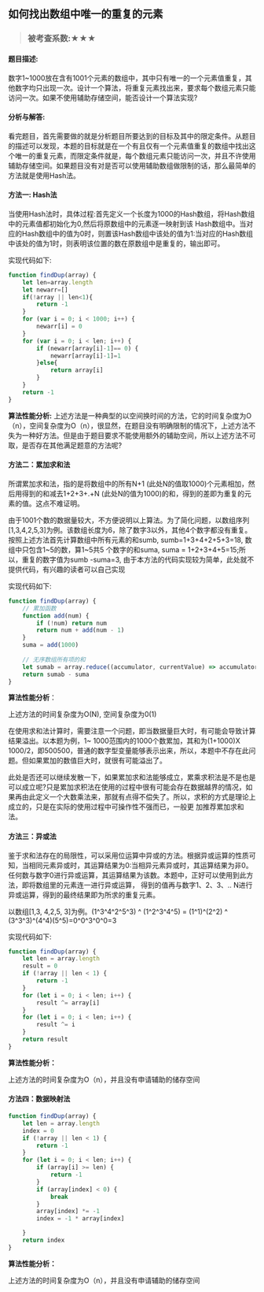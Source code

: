 ## 如何找出数组中唯一的重复的元素

> ### 被考查系数:★★★



#### 题目描述:

数字1~1000放在含有1001个元素的数组中，其中只有唯一的一个元素值重复，其他数字均只出现一次。设计一个算法，将重复元素找出来，要求每个数组元素只能访问一次。如果不使用辅助存储空间，能否设计一个算法实现?



#### 分析与解答:

看完题目，首先需要做的就是分析题目所要达到的目标及其中的限定条件。从题目的描述可以发现，本题的目标就是在一个有且仅有一个元素值重复的数组中找出这个唯一的重复元素，而限定条件就是，每个数组元素只能访问一次，并且不许使用辅助存储空间。如果题目没有对是否可以使用辅助数组做限制的话，那么最简单的方法就是使用Hash法。



#### 方法一: Hash法

当使用Hash法时，具体过程:首先定义一个长度为1000的Hash数组，将Hash数组中的元素值都初始化为0,然后将原数组中的元素逐一映射到该 Hash数组中。当对应的Hash数组中的值为0时，则置该Hash数组中该处的值为1:当对应的Hash数组中该处的值为1时，则表明该位置的数在原数组中是重复的，输出即可。

实现代码如下:

~~~js
function findDup(array) {
    let len=array.length
    let newarr=[]
    if(!array || len<1){
        return -1
    }
    for (var i = 0; i < 1000; i++) {
        newarr[i] = 0
    }
    for (var i = 0; i < len; i++) {
        if (newarr[array[i]-1]== 0) {
            newarr[array[i]-1]=1
        }else{
            return array[i]
        }
    }
    return -1
}
~~~

**算法性能分析:** 上述方法是一种典型的以空间换时间的方法，它的时间复杂度为O（n），空间复杂度为O（n），很显然，在题目没有明确限制的情况下，上述方法不失为一种好方法。但是由于题目要求不能使用额外的辅助空间，所以上述方法不可取，是否存在其他满足题意的方法呢?



#### 方法二：累加求和法

所谓累加求和法，指的是将数组中的所有N+1 (此处N的值取1000)个元素相加，然后用得到的和减去1+2+3+.+N (此处N的值为1000)的和，得到的差即为重复的元素的值。这点不难证明。

由于1001个数的数据量较大，不方便说明以上算法。为了简化问题，以数组序列[1,3,4,2,5,3]为例。该数组长度为6，除了数字3以外，其他4个数字都没有重复。按照上述方法首先计算数组中所有元素的和sumb, sumb=1+3+4+2+5+3=18, 数组中只包含1~5的数，算1~5共5 个数字的和suma, suma = 1+2+3+4+5=15;所以，重复的数字值为sumb -suma=3, 由于本方法的代码实现较为简单，此处就不提供代码，有兴趣的读者可以自己实现

实现代码如下: 

~~~js
function findDup(array) {
    // 累加函数
    function add(num) {
        if (!num) return num
        return num + add(num - 1)
    }
    suma = add(1000)
    
    // 无序数组所有项的和
    let sumab = array.reduce((accumulator, currentValue) => accumulator + currentValue)
    return sumab - suma
}
~~~

**算法性能分析**： 

上述方法的时间复杂度为O(N), 空间复杂度为0(1)

在使用求和法计算时，需要注意一个问题，即当数据量巨大时，有可能会导致计算结果溢出。以本题为例，1~ 1000范围内的1000个数累加，其和为(1+1000)X 1000/2，即500500，普通的数字型变量能够表示出来，所以，本题中不存在此问题。但如果累加的数值巨大时，就很有可能溢出了。

此处是否还可以继续发散一下，如果累加求和法能够成立，累乘求积法是不是也是可以成立呢?只是累加求积法在使用的过程中很有可能会存在数据越界的情况，如果再由此定义一个大数乘法来，那就有点得不偿失了。所以，求积的方式是理论上成立的，只是在实际的使用过程中可操作性不强而已，一般更 加推荐累加求和法。



#### 方法三：异或法

鉴于求和法存在的局限性，可以采用位运算中异或的方法。根据异或运算的性质可知，当相同元素异或时，其运算结果为0:当相异元素异或时，其运算结果为非0。任何数与数字0进行异或运算，其运算结果为该数。本题中，正好可以使用到此方法，即将数组里的元素连一进行异或运算， 得到的值再与数字1、2、3、.. N进行异或运算，得到的最终结果即为所求的重复元素。

以数组[1,3, 4,2,5, 3]为例。(1^3^4^2^5^3) ^ (1^2^3^4^5) = (1^1)^(2^2) ^ (3^3^3)^(4^4)(5^5)=0^0^3^0^0=3

实现代码如下: 

~~~js
function findDup(array) {
    let len = array.length
    result = 0
    if (!array || len < 1) {
        return -1
    }
    for (let i = 0; i < len; i++) {
        result ^= array[i]
    }
    for (let i = 0; i < len; i++) {
        result ^= i
    }
    return result
}
~~~

**算法性能分析：**

上述方法的时间复杂度为O（n），并且没有申请辅助的储存空间





#### 方法四：数据映射法

~~~js
function findDup(array) {
    let len = array.length
    index = 0
    if (!array || len < 1) {
        return -1
    }
    for (let i = 0; i < len; i++) {
        if (array[i] >= len) {
            return -1
        }
        if (array[index] < 0) {
            break
        }
        array[index] *= -1
        index = -1 * array[index]

    }
    return index
}
~~~

**算法性能分析：**

上述方法的时间复杂度为O（n），并且没有申请辅助的储存空间













